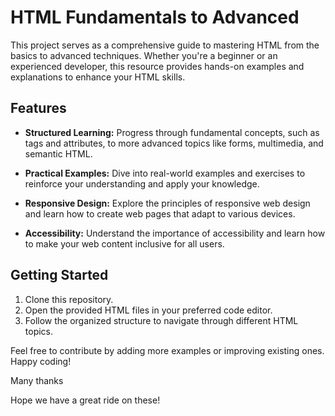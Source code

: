 # HTML Fundamentals to Advanced

This project serves as a comprehensive guide to mastering HTML from the basics to advanced techniques. Whether you're a beginner or an experienced developer, this resource provides hands-on examples and explanations to enhance your HTML skills.

## Features

- **Structured Learning:** Progress through fundamental concepts, such as tags and attributes, to more advanced topics like forms, multimedia, and semantic HTML.
  
- **Practical Examples:** Dive into real-world examples and exercises to reinforce your understanding and apply your knowledge.

- **Responsive Design:** Explore the principles of responsive web design and learn how to create web pages that adapt to various devices.

- **Accessibility:** Understand the importance of accessibility and learn how to make your web content inclusive for all users.

## Getting Started

1. Clone this repository.
2. Open the provided HTML files in your preferred code editor.
3. Follow the organized structure to navigate through different HTML topics.

Feel free to contribute by adding more examples or improving existing ones. Happy coding!

Many thanks


Hope we have a great ride on these!


